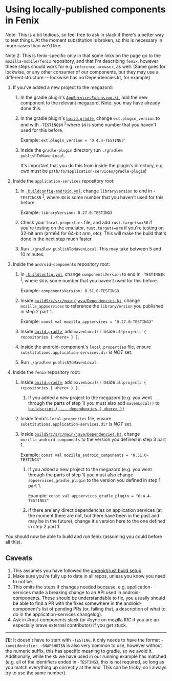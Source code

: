# Using locally-published components in Fenix

Note: This is a bit tedious, so feel free to ask in slack if there's a better
way to test things. At the moment substitution is broken, so this is necessary
in more cases than we'd like.

Note 2: This is fenix-specific only in that some links on the page go to the
`mozilla-mobile/fenix` repository, and that I'm describing `fenix`, however
these steps should work for e.g. `reference-browser`, as well. (Same goes for
lockwise, or any other consumer of our components, but they may use a different
structure -- lockwise has no Dependencies.kt, for example)

1. If you've added a new project to the megazord:
    1. In the gradle plugin's [`AppServicesExtension.kt`](AppServicesExtension),
       add the new component to the relevant megazord. Note: you may have
       already done this.
    2. In the gradle plugin's [`build.gradle`](plugin-build-gradle), change
       `ext.plugin_version` to end with `-TESTING$N`
       <sup><a href="#note1">1</a></sup> where `$N` is some number
       that you haven't used for this before.

       Example: `ext.plugin_version = '0.4.4-TESTING3'`
    3. Inside the `gradle-plugin` directory run `./gradlew publishToMavenLocal`.

       It's important that you do this from inside the plugin's directory,
       e.g. cwd must be `path/to/application-services/gradle-plugin`!

2. Inside the `application-services` repository root:
    1. In [`.buildconfig-android.yml`](app-services-yaml), change
       `libraryVersion` to end in `-TESTING$N` <sup><a href="#note1">1</a></sup>,
       where `$N` is some number that you haven't used for this before.

       Example: `libraryVersion: 0.27.0-TESTING3`
    2. Check your `local.properties` file, and add `rust.targets=x86` if you're
       testing on the emulator, `rust.targets=arm` if you're testing on 32-bit
       arm (arm64 for 64-bit arm, etc). This will make the build that's done in
       the next step much faster.
    3. Run `./gradlew publishToMavenLocal`. This may take between 5 and 10 minutes.

3. Inside the `android-components` repository root:
    1. In [`.buildconfig.yml`](android-components-yaml), change
       `componentsVersion` to end in `-TESTING$N` <sup><a href="#note1">1</a></sup>,
       where `$N` is some number that you haven't used for this before.

       Example: `componentsVersion: 0.51.0-TESTING3`
    2. Inside [`buildSrc/src/main/java/Dependencies.kt`](android-components-deps),
       change `mozilla_appservices` to reference the `libraryVersion` you
       published in step 2 part 1.

       Example: `const val mozilla_appservices = "0.27.0-TESTING3"`

    3. Inside [`build.gradle`](android-components-build-gradle), add
       `mavenLocal()` inside `allprojects { repositories { <here> } }`.

    4. Inside the android-component's `local.properties` file, ensure
       `substitutions.application-services.dir` is *NOT* set.

    5. Run `./gradlew publishToMavenLocal`.

4. Inside the `fenix` repository root:
    1. Inside [`build.gradle`](fenix-build-gradle-1), add
       `mavenLocal()` inside `allprojects { repositories { <here> } }`.
        1. If you added a new project to the megazord (e.g. you went through the
           parts of step 1) you must also add `mavenLocal()` to
           [`buildscript { ... dependencies { <here> }}`](fenix-build-gradle-2)

    2. Inside fenix's `local.properties` file, ensure
       `substitutions.application-services.dir` is *NOT* set.

    3. Inside [`buildSrc/src/main/java/Dependencies.kt`](fenix-deps), change
       `mozilla_android_components` to the version you defined in step 3 part 1.

       Example: `const val mozilla_android_components = "0.51.0-TESTING3"`
        1. If you added a new project to the megazord (e.g. you went through the
           parts of step 1) you must also change `appservices_gradle_plugin` to
           the version you defined in step 1 part 1.

            Example: `const val appservices_gradle_plugin = "0.4.4-TESTING3"`
        2. If there are any direct dependencies on application services (at the
           moment there are not, but there have been in the past and may be in
           the future), change it's version here to the one defined in step 2
           part 1.

You should now be able to build and run fenix (assuming you could before all
this).

## Caveats

1. This assumes you have followed the [android/rust build setup](./setup-android-build-environment.md)
2. Make sure you're fully up to date in all repos, unless you know you need to
   not be.
3. This omits the steps if changes needed because, e.g. application-services
   made a breaking change to an API used in android-components. These should be
   understandable to fix, you usually should be able to find a PR with the fixes
   somewhere in the android-component's list of pending PRs (or, failing that, a
   description of what to do in the application-services changelog).
4. Ask in #rust-components slack (or #sync on mozilla IRC if you are an
   especially brave external contributor) if you get stuck.

---

<b id="note1">[1]</b>: It doesn't have to start with `-TESTING`, it only needs
to have the format `-someidentifier`. `-SNAPSHOT$N` is also very common to use,
however without the numeric suffix, this has specific meaning to gradle, so we
avoid it.  Additionally, while the `$N` we have used in our running example has
matched (e.g. all of the identifiers ended in `-TESTING3`, this is not required,
so long as you match everything up correctly at the end. This can be tricky, so
I always try to use the same number).

[AppServicesExtension]: https://github.com/mozilla/application-services/blob/594f4e3f6c190bc5a6732f64afc573c09020038a/gradle-plugin/src/main/kotlin/mozilla/appservices/AppServicesExtension.kt#L21-L55
[plugin-build-gradle]: https://github.com/mozilla/application-services/blob/594f4e3f6c190bc5a6732f64afc573c09020038a/gradle-plugin/build.gradle#L3
[app-services-yaml]: https://github.com/mozilla/application-services/blob/594f4e3f6c190bc5a6732f64afc573c09020038a/.buildconfig-android.yml#L1
[android-components-yaml]: https://github.com/mozilla-mobile/android-components/blob/b98206cf8de818499bdc87c00de942a41f8aa2fb/.buildconfig.yml#L1
[android-components-deps]: https://github.com/mozilla-mobile/android-components/blob/b98206cf8de818499bdc87c00de942a41f8aa2fb/buildSrc/src/main/java/Dependencies.kt#L37
[android-components-build-gradle]: https://github.com/mozilla-mobile/android-components/blob/b98206cf8de818499bdc87c00de942a41f8aa2fb/build.gradle#L28
[fenix-build-gradle-1]: https://github.com/mozilla-mobile/fenix/blob/f897c2e295cd1b97d4024c7a9cb45dceb7a2fa89/build.gradle#L26
[fenix-build-gradle-2]: https://github.com/mozilla-mobile/fenix/blob/f897c2e295cd1b97d4024c7a9cb45dceb7a2fa89/build.gradle#L6
[fenix-deps]: https://github.com/mozilla-mobile/fenix/blob/f897c2e295cd1b97d4024c7a9cb45dceb7a2fa89/buildSrc/src/main/java/Dependencies.kt#L28
